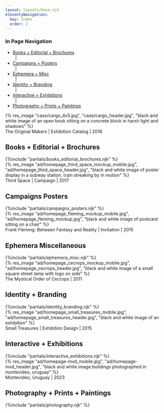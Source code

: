 ```yaml
---
layout: layouts/base.njk
eleventyNavigation:
  key: Index
  order: 2
---
```


<div class="breadcrumb">
  <h3 class="visually-hidden">In Page Navigation</h3>
  <ul class="nav">
    <li class="nav-item"><a href="#books_editorial_brochures">Books + Editorial + Brochures</a></li>&nbsp;&nbsp;| 
    <li class="nav-item"><a href="#campaigns_posters">Campaigns + Posters</a></li>&nbsp;&nbsp;| 
    <li class="nav-item"><a href="#ephemera_misc">Ephemera + Misc</a></li>&nbsp;&nbsp;| 
    <li class="nav-item"><a href="#identity_branding">Identity + Branding</a></li>&nbsp;&nbsp;| 
    <li class="nav-item"><a href="#interactive_exhibitions">Interactive + Exhibitions</a></li>&nbsp;&nbsp;| 
    <li class="nav-item"><a href="#photography">Photography + Prints + Paintings</a></li>
  </div>
</div>
<div class="container">
  <div class="full-width">{% res_image "case/cargo_4x5.jpg", "case/cargo_header.jpg", "black and white image of an open book sitting on a concrete block in harsh light and shadows" %}</div>
  <right><figcaption>The Original Makers | Exhibition Catalog | 2018</figcaption></right>
  <div class="row" id="books_editorial_brochures"><h2 class="visually-hidden">Books + Editorial + Brochures</h2></div>
      {%include "partials/books_editorial_brochures.njk" %}
  <div class="row"><div class="spacer"></div></div>
  <div class="full-width">{% res_image "ad/homepage_third_space_mockup_mobile.jpg", "ad/homepage_third_space_header.jpg", "black and white image of poster display in a subway station, train streaking by in motion" %}</div>
    <right><figcaption>Third Space | Campaign | 2017</figcaption></right>
  <div class="row" id="campaigns_posters"><h2 class="visually-hidden">Campaigns Posters</h2></div>
      {%include "partials/campaigns_posters.njk" %}
  <div class="row"><div class="spacer"></div></div>
  <div class="full-width">{% res_image "ad/homepage_fleming_mockup_mobile.jpg", "ad/homepage_fleming_mockup.jpg", "black and white image of postcard sitting on a chair" %}</div>
    <right><figcaption>Frank Fleming: Between Fantasy and Reality | Invitation | 2015</figcaption></right>
  <div class="row" id="ephemera_misc"><h2 class="visually-hidden">Ephemera Miscellaneous</h2></div>
      {%include "partials/ephemera_misc.njk" %}
  <div class="row"><div class="spacer"></div></div>
  <div class="full-width">{% res_image "ad/homepage_cecrops_mockup_mobile.jpg", "ad/homepage_cecrops_header.jpg", "black and white image of a small square street lamp with logo on side" %}</div>
    <right><figcaption>The Mystical Order of Cecrops | 2011</figcaption></right>
  <div class="row" id="identity_branding"><h2 class="visually-hidden">Identity + Branding</h2></div>
    {%include "partials/identity_branding.njk" %}
  <div class="row"><div class="spacer"></div></div>
  <div class="full-width">{% res_image "ad/homepage_small_treasures_mobile.jpg", "ad/homepage_small_treasures_header.jpg", "black and white image of an exhibition" %}</div>
    <right><figcaption>Small Treasures | Exhibition Design | 2015</figcaption></right>
  <div class="row" id="interactive_exhibitions"><h2 class="visually-hidden" >Interactive + Exhibitions</h2></div>
    {%include "partials/interactive_exhibitions.njk" %}
  <div class="row"><div class="spacer"></div></div>
  <div class="full-width">{% res_image "ad/homepage-mvd_mobile.jpg", "ad/homepage-mvd_header.jpg", "black and white image buildings photographed in montevideo, uruguay" %}</div>
    <right><figcaption>Montevideo, Uruguay | 2023</figcaption></right>
  <div class="row" id="photography"><h2 class="visually-hidden">Photography + Prints + Paintings</h2></div>
    {%include "partials/photography.njk" %}
</div>